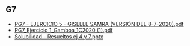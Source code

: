 
<html>
<body>
<h2>G7</h2>
<ul>
    <li><a href="PG7 - EJERCICIO 5 - GISELLE SAMRA (VERSIÓN DEL 8-7-2020).pdf">PG7 - EJERCICIO 5 - GISELLE SAMRA (VERSIÓN DEL 8-7-2020).pdf</a></li>
    <li><a href="PG7_Ejercicio 1_Gamboa_1C2020 (1).pdf">PG7_Ejercicio 1_Gamboa_1C2020 (1).pdf</a></li>
    <li><a href="Solubilidad - Resueltos ej 4 y 7.pptx">Solubilidad - Resueltos ej 4 y 7.pptx</a></li>
</ul>
</body>
</html>
